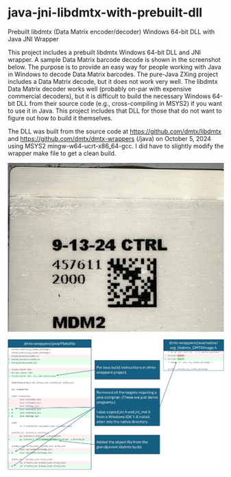 # java-jni-libdmtx-with-prebuilt-dll
Prebuilt libdmtx (Data Matrix encoder/decoder) Windows 64-bit DLL with Java JNI Wrapper

This project includes a prebuilt libdmtx Windows 64-bit DLL and JNI wrapper. A sample Data Matrix barcode decode is shown in the screenshot below. The purpose is to provide an easy way for people working with Java in Windows to decode Data Matrix barcodes. The pure-Java ZXing project includes a Data Matrix decode, but it does not work very well. The libdmtx Data Matrix decoder works well (probably on-par with expensive commercial decoders), but it is difficult to build the necessary Windows 64-bit DLL from their source code (e.g., cross-compiling in MSYS2) if you want to use it in Java. This project includes that DLL for those that do not want to figure out how to build it themselves.

The DLL was built from the source code at https://github.com/dmtx/libdmtx and https://github.com/dmtx/dmtx-wrappers (/java) on October 5, 2024 using MSYS2 mingw-w64-ucrt-x86_64-gcc. I did have to slightly modify the wrapper make file to get a clean build.

![usage screenshot](https://github.com/ghsmith/java-jni-libdmtx-with-prebuilt-dll/blob/main/sample_data_matrix_image.jpg?raw=true)

![described_code_modifications](https://github.com/ghsmith/java-jni-libdmtx-with-prebuilt-dll/blob/main/described_code_modifications.jpg?raw=true)
